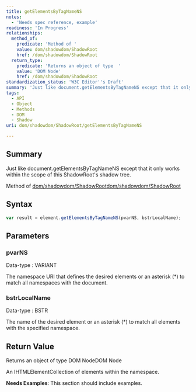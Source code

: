 ```yaml
---
title: getElementsByTagNameNS
notes:
  - 'Needs spec reference, example'
readiness: 'In Progress'
relationships:
  method_of:
    predicate: 'Method of '
    value: dom/shadowdom/ShadowRoot
    href: /dom/shadowdom/ShadowRoot
  return_type:
    predicate: 'Returns an object of type  '
    value: 'DOM Node'
    href: /dom/shadowdom/ShadowRoot
standardization_status: 'W3C Editor''s Draft'
summary: 'Just like document.getElementsByTagNameNS except that it only works within the scope of this ShadowRoot''s shadow tree.'
tags:
  - API
  - Object
  - Methods
  - DOM
  - Shadow
uri: dom/shadowdom/ShadowRoot/getElementsByTagNameNS

---
```

## <span>Summary</span>

Just like document.getElementsByTagNameNS except that it only works within the scope of this ShadowRoot's shadow tree.

Method of [dom/shadowdom/ShadowRoot](/dom/shadowdom/ShadowRoot)[dom/shadowdom/ShadowRoot](/dom/shadowdom/ShadowRoot)

## <span>Syntax</span>

``` js
var result = element.getElementsByTagNameNS(pvarNS, bstrLocalName);
```

## <span>Parameters</span>

### <span>pvarNS</span>

 Data-type
:   VARIANT

 The namespace URI that defines the desired elements or an asterisk (\*) to match all namespaces with the document.

### <span>bstrLocalName</span>

 Data-type
:   BSTR

 The name of the desired element or an asterisk (\*) to match all elements with the specified namespace.

## <span>Return Value</span>

Returns an object of type DOM NodeDOM Node

An IHTMLElementCollection of elements within the namespace.

**Needs Examples**: This section should include examples.

